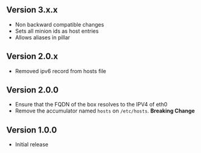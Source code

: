 ## Version 3.x.x

* Non backward compatible changes
* Sets all minion ids as host entries
* Allows aliases in pillar 

## Version 2.0.x

* Removed ipv6 record from hosts file

## Version 2.0.0

* Ensure that the FQDN of the box resolves to the IPV4 of eth0
* Remove the accumulator named `hosts` on `/etc/hosts`. **Breaking Change**

## Version 1.0.0

* Initial release
